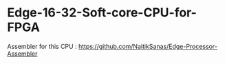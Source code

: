 # Edge-16-32-Soft-core-CPU-for-FPGA


Assembler for this CPU : https://github.com/NaitikSanas/Edge-Processor-Assembler
